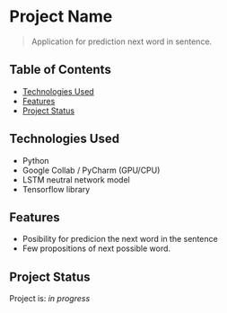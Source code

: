 # Project Name
> Application for prediction next word in sentence.

## Table of Contents
* [Technologies Used](#technologies-used)
* [Features](#features)
* [Project Status](#project-status)

## Technologies Used
- Python
- Google Collab / PyCharm (GPU/CPU)
- LSTM neutral network model
- Tensorflow library

## Features
- Posibility for predicion the next word in the sentence 
- Few propositions of next possible word.

## Project Status
Project is: _in progress_
